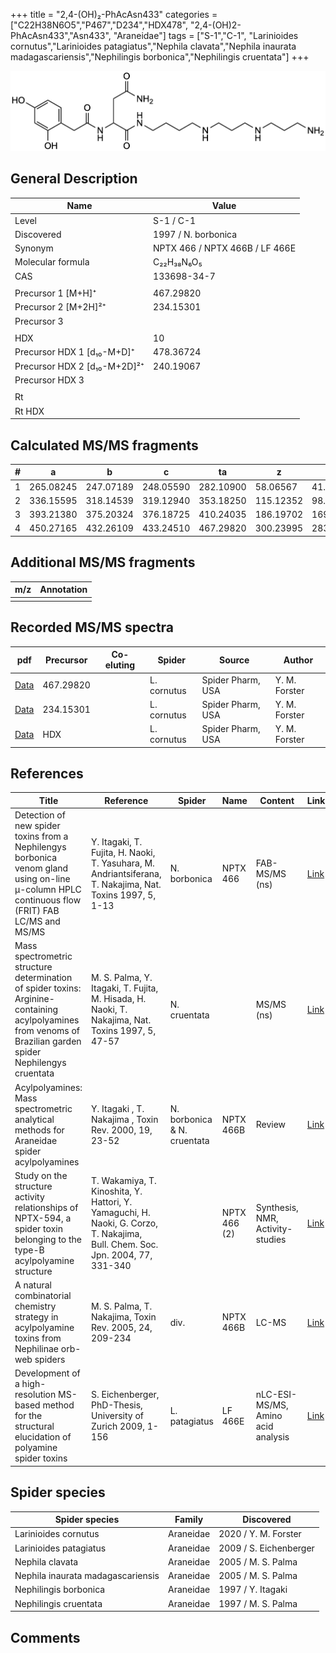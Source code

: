 +++
title = "2,4-(OH)₂-PhAcAsn433"
categories = ["C22H38N6O5","P467","D234","HDX478",
"2,4-(OH)2-PhAcAsn433","Asn433",
"Araneidae"]
tags = ["S-1","C-1",
"Larinioides cornutus","Larinioides patagiatus","Nephila clavata","Nephila inaurata madagascariensis","Nephilingis borbonica","Nephilingis cruentata"]
+++

![](/img/2-4-OH2-PhAcAsn433.png)

## General Description

| Name                         | Value                          |
|------------------------------|--------------------------------|
| Level                        | S-1 / C-1                      |
| Discovered                   | 1997 / N. borbonica            |
| Synonym                      | NPTX 466 / NPTX 466B / LF 466E |
| Molecular formula            | C₂₂H₃₈N₆O₅                     |
| CAS                          | 133698-34-7                    |
|                              |                                |
| Precursor 1 [M+H]⁺           | 467.29820                      |
| Precursor 2 [M+2H]²⁺         | 234.15301                      |
| Precursor 3                  |                                |
|                              |                                |
| HDX                          | 10                             |
| Precursor HDX 1 [d₁₀-M+D]⁺   | 478.36724                      |
| Precursor HDX 2 [d₁₀-M+2D]²⁺ | 240.19067                      |
| Precursor HDX 3              |                                |
|                              |                                |
| Rt                           |                                |
| Rt HDX                       |                                |

## Calculated MS/MS fragments

| # | a         | b         | c         | ta        | z         | y         | tz        |
|---|-----------|-----------|-----------|-----------|-----------|-----------|-----------|
| 1 | 265.08245 | 247.07189 | 248.05590 | 282.10900 | 58.06567  | 41.03912  | 75.09222  |
| 2 | 336.15595 | 318.14539 | 319.12940 | 353.18250 | 115.12352 | 98.09697  | 132.15007 |
| 3 | 393.21380 | 375.20324 | 376.18725 | 410.24035 | 186.19702 | 169.17047 | 203.22357 |
| 4 | 450.27165 | 432.26109 | 433.24510 | 467.29820 | 300.23995 | 283.21340 | 317.26650 |

## Additional MS/MS fragments

| m/z       | Annotation |
|-----------|------------|
|           |            |

## Recorded MS/MS spectra

| pdf | Precursor | Co-eluting | Spider | Source | Author |
|-----|-----------|------------|--------|--------|--------|
| [Data](/pdf/L-cornutus/467_2-4-OH2-PhAcAsn433_Lc.pdf) | 467.29820 |           | L. cornutus | Spider Pharm, USA | Y. M. Forster |
| [Data](/pdf/L-cornutus/467_2-4-OH2-PhAcAsn433_Lc_2.pdf) | 234.15301 |           | L. cornutus | Spider Pharm, USA | Y. M. Forster |
| [Data](/pdf/L-cornutus/467_2-4-OH2-PhAcAsn433_Lc_HDX.pdf) | HDX |           | L. cornutus | Spider Pharm, USA | Y. M. Forster |

## References

| Title                                                                                                                                                        | Reference                                                                                                                     | Spider                      | Name         | Content                            | Link                                                                                                               |
|--------------------------------------------------------------------------------------------------------------------------------------------------------------|-------------------------------------------------------------------------------------------------------------------------------|-----------------------------|--------------|------------------------------------|--------------------------------------------------------------------------------------------------------------------|
| Detection of new spider toxins from a Nephilengys borbonica venom gland using on-line µ-column HPLC continuous flow (FRIT) FAB LC/MS and MS/MS               | Y. Itagaki, T. Fujita, H. Naoki, T. Yasuhara, M. Andriantsiferana, T. Nakajima, Nat. Toxins 1997, 5, 1-13                     | N. borbonica                | NPTX 466     | FAB-MS/MS (ns)                     | [Link](https://onlinelibrary.wiley.com/doi/abs/10.1002/%28SICI%29%281997%295%3A1%3C1%3A%3AAID-NT1%3E3.0.CO%3B2-8)  |
| Mass spectrometric structure determination of spider toxins: Arginine-containing acylpolyamines from venoms of Brazilian garden spider Nephilengys cruentata | M. S. Palma, Y. Itagaki, T. Fujita, M. Hisada, H. Naoki, T. Nakajima, Nat. Toxins 1997, 5, 47-57                              | N. cruentata                |              | MS/MS (ns)                         | [Link](https://onlinelibrary.wiley.com/doi/abs/10.1002/%28SICI%29%281997%295%3A2%3C47%3A%3AAID-NT1%3E3.0.CO%3B2-X) |
| Acylpolyamines: Mass spectrometric analytical methods for Araneidae spider acylpolyamines                                                                    | Y. Itagaki , T. Nakajima , Toxin Rev. 2000, 19, 23-52                                                                         | N. borbonica & N. cruentata | NPTX 466B    | Review                             | [Link](https://www.tandfonline.com/doi/abs/10.1081/TXR-100100314)                                                  |
| Study on the structure activity relationships of NPTX-594, a spider toxin belonging to the type-B acylpolyamine structure                                    | T. Wakamiya, T. Kinoshita, Y. Hattori, Y. Yamaguchi, H. Naoki, G. Corzo, T. Nakajima, Bull. Chem. Soc. Jpn. 2004, 77, 331-340 |                             | NPTX 466 (2) | Synthesis, NMR, Activity-studies   | [Link](https://www.journal.csj.jp/doi/10.1246/bcsj.77.331)                                                         |
| A natural combinatorial chemistry strategy in acylpolyamine toxins from Nephilinae orb-web spiders                                                           | M. S. Palma, T. Nakajima, Toxin Rev. 2005, 24, 209-234                                                                        | div.                        | NPTX 466B    | LC-MS                              | [Link](https://www.tandfonline.com/doi/abs/10.1081/TXR-200057857)                                                  |
| Development of a high-resolution MS-based method for the structural elucidation of polyamine spider toxins                                                   | S. Eichenberger, PhD-Thesis, University of Zurich 2009, 1-156                                                                 | L. patagiatus               | LF 466E      | nLC-ESI-MS/MS, Amino acid analysis | [Link](https://www.zora.uzh.ch/id/eprint/12787/1/Eichenberger.pdf)                                                 |

## Spider species

| Spider species                    | Family    | Discovered             |
|-----------------------------------|-----------|------------------------|
| Larinioides cornutus | Araneidae | 2020 / Y. M. Forster |
| Larinioides patagiatus            | Araneidae | 2009 / S. Eichenberger |
| Nephila clavata                   | Araneidae | 2005 / M. S. Palma     |
| Nephila inaurata madagascariensis | Araneidae | 2005 / M. S. Palma     |
| Nephilingis borbonica             | Araneidae | 1997 / Y. Itagaki      |
| Nephilingis cruentata             | Araneidae | 1997 / M. S. Palma     |

## Comments